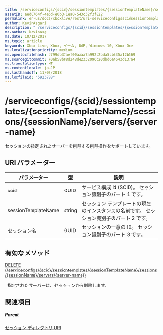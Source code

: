 ```yaml
---
title: /serviceconfigs/{scid}/sessiontemplates/{sessionTemplateName}/sessions/{sessionName}/servers/{server-name}
assetID: aed0764f-4e3d-e0b3-1ea0-543c32f3f822
permalink: en-us/docs/xboxlive/rest/uri-serviceconfigsscidsessiontemplatessessiontemplatenamesessionnamemembersservername.html
author: KevinAsgari
description: " /serviceconfigs/{scid}/sessiontemplates/{sessionTemplateName}/sessions/{sessionName}/servers/{server-name}"
ms.author: kevinasg
ms.date: 10/12/2017
ms.topic: article
keywords: Xbox Live, Xbox, ゲーム, UWP, Windows 10, Xbox One
ms.localizationpriority: medium
ms.openlocfilehash: d799db37aef00aaaa7a992b2bda5cb535a12b569
ms.sourcegitcommit: 70ab58b88d248de2332096b20dbd6a4643d137a4
ms.translationtype: MT
ms.contentlocale: ja-JP
ms.lasthandoff: 11/02/2018
ms.locfileid: "5923788"
---
```

# <a name="serviceconfigsscidsessiontemplatessessiontemplatenamesessionssessionnameserversserver-name"></a>/serviceconfigs/{scid}/sessiontemplates/{sessionTemplateName}/sessions/{sessionName}/servers/{server-name}
セッションの指定されたサーバーを削除する削除操作をサポートしています。
<a id="ID4EO"></a>


## <a name="uri-parameters"></a>URI パラメーター

| パラメーター| 型| 説明|
| --- | --- | --- |
| scid| GUID| サービス構成 id (SCID)。 セッション識別子のパート 1 です。|
| sessionTemplateName| string| セッション テンプレートの現在のインスタンスの名前です。 セッション識別子のパート 2 です。|
| セッション名| GUID| セッションの一意の ID。 セッション識別子のパート 3 です。| 

<a id="ID4E3B"></a>


## <a name="valid-methods"></a>有効なメソッド

[DELETE (/serviceconfigs/{scid}/sessiontemplates/{sessionTemplateName}/sessions/{sessionName}/servers/{server-name})](uri-serviceconfigsscidsessiontemplatessessiontemplatenamesessionnamemembersservernamedelete.md)

&nbsp;&nbsp;指定されたサーバーは、セッションから削除します。

<a id="ID4EGC"></a>


## <a name="see-also"></a>関連項目

<a id="ID4EIC"></a>


##### <a name="parent"></a>Parent

[セッション ディレクトリ URI](atoc-reference-sessiondirectory.md)
